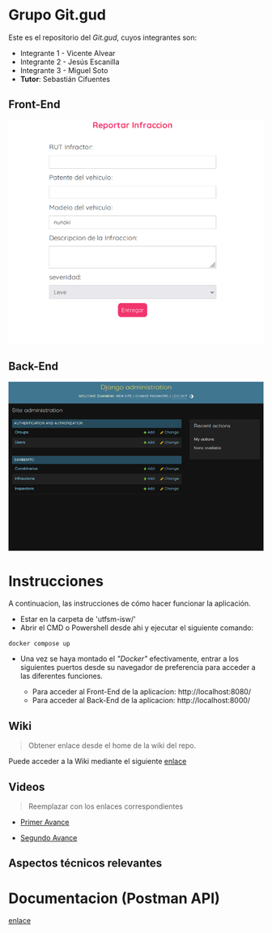 # Grupo Git.gud

Este es el repositorio del *Git.gud*, cuyos integrantes son:

* Integrante 1 - Vicente Alvear
* Integrante 2 - Jesús Escanilla
* Integrante 3 - Miguel Soto
* **Tutor**: Sebastián Cifuentes

## Front-End
![alt text](front.png)

## Back-End
![alt text](back.png)

# Instrucciones

A continuacion, las instrucciones de cómo hacer funcionar la aplicación.

- Estar en la carpeta de 'utfsm-isw/'
- Abrir el CMD o Powershell desde ahi y ejecutar el siguiente comando:
```
docker compose up
```
- Una vez se haya montado el _"Docker"_ efectivamente, entrar a los siguientes puertos desde su navegador de preferencia para acceder a las diferentes funciones.

    - Para acceder al Front-End de la aplicacion: http://localhost:8080/ 
    - Para acceder al Back-End de la aplicacion: http://localhost:8000/

## Wiki

> Obtener enlace desde el home de la wiki del repo.

Puede acceder a la Wiki mediante el siguiente [enlace](https://github.com/ElMaikina/utfsm-isw/wiki)

## Videos

> Reemplazar con los enlaces correspondientes

* [Primer Avance](https://www.youtube.com/watch?v=Srpv72CV5yQ&feature=youtu.be)

* [Segundo Avance](https://youtu.be/ttK2AKOpbxQ)

## Aspectos técnicos relevantes

# Documentacion (Postman API)
[enlace](https://orange-sunset-482158.postman.co/workspace/c1b80694-4e82-4013-ad86-6f77a349bfa3)

